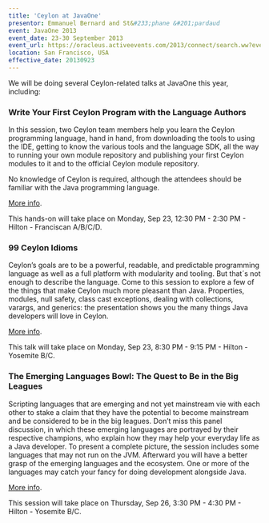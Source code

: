 ```yaml
---
title: 'Ceylon at JavaOne'
presentor: Emmanuel Bernard and St&#233;phane &#201;pardaud
event: JavaOne 2013
event_date: 23-30 September 2013
event_url: https://oracleus.activeevents.com/2013/connect/search.ww?eventRef=javaone#loadSearch-event=null&searchPhrase=ceylon&searchType=session&tc=0&sortBy=&p=&i(11180)=20801
location: San Francisco, USA
effective_date: 20130923
---
```

We will be doing several Ceylon-related talks at JavaOne this year, including:

### Write Your First Ceylon Program with the Language Authors

In this session, two Ceylon team members help you learn the Ceylon programming language, 
hand in hand, from downloading the tools to using the IDE, getting to know the various
tools and the language SDK, all the way to running your own module repository and
publishing your first Ceylon modules to it and to the official Ceylon module repository.

No knowledge of Ceylon is required, although the attendees should be familiar with the Java programming language.

[More info](https://oracleus.activeevents.com/2013/connect/sessionDetail.ww?SESSION_ID=3043).

This hands-on will take place on Monday, Sep 23, 12:30 PM - 2:30 PM - Hilton - Franciscan A/B/C/D.

### 99 Ceylon Idioms

Ceylon’s goals are to be a powerful, readable, and predictable programming language as well as a full platform
with modularity and tooling. But that´s not enough to describe the language. Come to this session to
explore a few of the things that make Ceylon much more pleasant than Java. Properties, modules, null safety,
class cast exceptions, dealing with collections, varargs, and generics: the presentation shows you the
many things Java developers will love in Ceylon.

[More info](https://oracleus.activeevents.com/2013/connect/sessionDetail.ww?SESSION_ID=3031).

This talk will take place on Monday, Sep 23, 8:30 PM - 9:15 PM - Hilton - Yosemite B/C.

### The Emerging Languages Bowl: The Quest to Be in the Big Leagues

Scripting languages that are emerging and not yet mainstream vie with each other to stake a claim
that they have the potential to become mainstream and be considered to be in the big leagues.
Don’t miss this panel discussion, in which these emerging languages are portrayed by their respective champions,
who explain how they may help your everyday life as a Java developer. To present a complete picture,
the session includes some languages that may not run on the JVM. Afterward you will have a better grasp of
the emerging languages and the ecosystem. One or more of the languages may catch your fancy for doing development alongside Java.

[More info](https://oracleus.activeevents.com/2013/connect/sessionDetail.ww?SESSION_ID=4892).

This session will take place on Thursday, Sep 26, 3:30 PM - 4:30 PM - Hilton - Yosemite B/C.